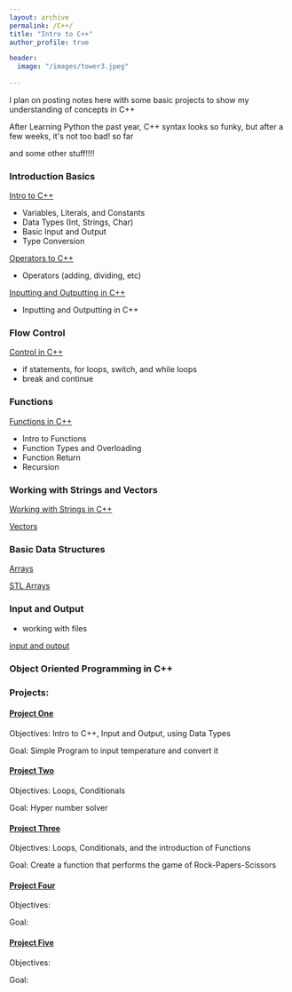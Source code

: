 ```yaml
---
layout: archive
permalink: /C++/
title: "Intro to C++"
author_profile: true

header:
  image: "/images/tower3.jpeg"
  
---
```



I plan on posting notes here with some basic projects to show my understanding of concepts in C++

After Learning Python the past year, C++ syntax looks so funky, but after a few weeks, it's not too bad! so far


and some other stuff!!!!
### Introduction Basics

[Intro to C++ ](https://devintheengineer.com/C++/intro_c++)

- Variables, Literals, and Constants
- Data Types (Int, Strings, Char)
- Basic Input and Output
- Type Conversion

[Operators to C++ ](https://devintheengineer.com/C++/operators_c++)


- Operators (adding, dividing, etc)

[Inputting and Outputting in C++ ](https://devintheengineer.com/C++/input_c++)

- Inputting and Outputting in C++


### Flow Control

[Control in C++ ](https://devintheengineer.com/C++/control_c++)

- if statements, for loops, switch, and while loops 
- break and continue


### Functions

[Functions in C++ ](https://devintheengineer.com/C++/functions_cpp)

- Intro to Functions
- Function Types and Overloading
- Function Return
- Recursion

### Working with Strings and Vectors

[Working with Strings in C++](https://devintheengineer.com/C++/c++_strings)

[Vectors](https://devintheengineer.com/C++/c++_vectors)


### Basic Data Structures

[Arrays](https://devintheengineer.com/C++/arrays)

[STL Arrays](https://devintheengineer.com/C++/stl_arrays)


### Input and Output
- working with files

[input and output ](https://devintheengineer.com/C++/input_output)

### Object Oriented Programming in C++



### Projects:

#### [Project One ](https://devintheengineer.com/C++/c++_project1)

Objectives: Intro to C++, Input and Output, using Data Types

Goal: Simple Program to input temperature and convert it


#### [Project Two ](https://devintheengineer.com/C++/c++_project2)

Objectives: Loops, Conditionals

Goal: Hyper number solver


#### [Project Three ](https://devintheengineer.com/C++/c++_project3)

Objectives: Loops, Conditionals, and the introduction of Functions

Goal: Create a function that performs the game of Rock-Papers-Scissors


#### [Project Four ](https://devintheengineer.com/C++/c++_project4)

Objectives: 

Goal: 

#### [Project Five ](https://devintheengineer.com/C++/c++_project5)

Objectives: 

Goal: 








